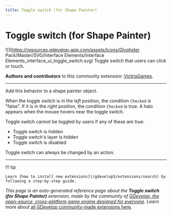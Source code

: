 ```yaml
---
title: Toggle switch (for Shape Painter)
---
```

# Toggle switch (for Shape Painter)

![](https://resources.gdevelop-app.com/assets/Icons/Glyphster Pack/Master/SVG/Interface Elements/Interface Elements_interface_ui_toggle_switch.svg)
Toggle switch that users can click or touch.

**Authors and contributors** to this community extension: [VictrisGames](https://gd.games/VictrisGames).

---

Add this behavior to a shape painter object.

When the toggle switch is in the *left* position, the condition `Checked` is "false". If it is in the *right* position, the condition `Checked` is true.
A halo appears when the mouse hovers near the toggle switch.

Toggle switch cannot be toggled by users if any of these are true:

- Toggle switch is hidden
- Toggle switch's layer is hidden
- Toggle switch is disabled

Toggle switch can always be changed by an action.

---

!!! tip

    Learn [how to install new extensions](/gdevelop5/extensions/search) by following a step-by-step guide.

*This page is an auto-generated reference page about the **Toggle switch (for Shape Painter)** extension, made by the community of [GDevelop, the open-source, cross-platform game engine designed for everyone](https://gdevelop.io/).* Learn more about [all GDevelop community-made extensions here](/gdevelop5/extensions).